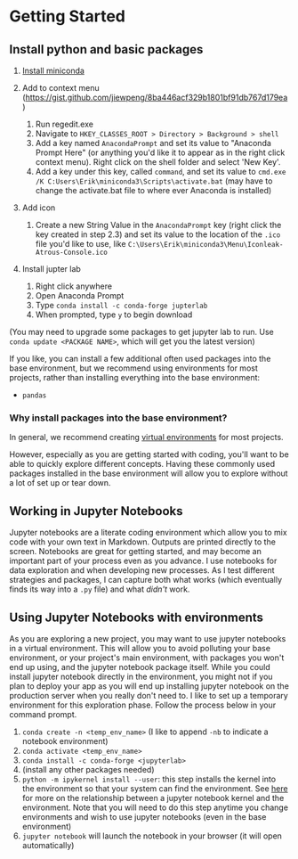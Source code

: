 # Getting Started

## Install python and basic packages

1. [Install miniconda](https://docs.conda.io/en/latest/miniconda.html)

2. Add to context menu (https://gist.github.com/jiewpeng/8ba446acf329b1801bf91db767d179ea)
   1. Run regedit.exe
   2. Navigate to `HKEY_CLASSES_ROOT > Directory > Background > shell`
   3. Add a key named `AnacondaPrompt` and set its value to "Anaconda Prompt Here" (or anything you'd like it to appear as in the right click context menu). Right click on the shell folder and select 'New Key'.
   4. Add a key under this key, called `command`, and set its value to `cmd.exe /K C:Users\Erik\miniconda3\Scripts\activate.bat` (may have to change the activate.bat file to where ever Anaconda is installed)

3. Add icon
   1. Create a new String Value in the `AnacondaPrompt` key (right click the key created in step 2.3) and set its value to the location of the `.ico` file you'd like to use, like `C:\Users\Erik\miniconda3\Menu\Iconleak-Atrous-Console.ico`

4. Install jupter lab
   1. Right click anywhere
   2. Open Anaconda Prompt
   3. Type `conda install -c conda-forge jupterlab`
   4. When prompted, type `y` to begin download

(You may need to upgrade some packages to get jupyter lab to run. Use `conda update <PACKAGE NAME>`, which will get you the latest version)

If you like, you can install a few additional often used packages into the base environment, but we recommend using environments for most projects, rather than installing everything into the base environment:

* `pandas`

### Why install packages into the base environment?

In general, we recommend creating [virtual environments](../development/virtual-environments.md) for most projects.

However, especially as you are getting started with coding, you'll want to be able to quickly explore different concepts. Having these commonly used packages installed in the base environment will allow you to explore without a lot of set up or tear down.

## Working in Jupyter Notebooks

Jupyter notebooks are a literate coding environment which allow you to mix code with your own text in Markdown. Outputs are printed directly to the screen. Notebooks are great for getting started, and may become an important part of your process even as you advance. I use notebooks for data exploration and when developing new processes. As I test different strategies and packages, I can capture both what works (which eventually finds its way into a `.py` file) and what *didn't* work. 

## Using Jupyter Notebooks with environments

As you are exploring a new project, you may want to use jupyter notebooks in a virtual environment. This will allow you to avoid polluting your base environment, or your project's main environment, with packages you won't end up using, and the jupyter notebook package itself. While you could install jupyter notebook directly in the environment, you might not if you plan to deploy your app as you will end up installing jupyter notebook on the production server when you really don't need to. I like to set up a temporary environment for this exploration phase. Follow the process below in your command prompt.

1. `conda create -n <temp_env_name>`  (I like to append `-nb` to indicate a notebook environment)
2. `conda activate <temp_env_name>`
3. `conda install -c conda-forge <jupyterlab>`
4. (install any other packages needed)
5. `python -m ipykernel install --user`: this step installs the kernel into the environment so that your system can find the environment. See [here](https://jakevdp.github.io/blog/2017/12/05/installing-python-packages-from-jupyter/) for more on the relationship between a jupyter notebook kernel and the environment. Note that you will need to do this step anytime you change environments and wish to use jupyter notebooks (even in the base environment)
6. `jupyter notebook` will launch the notebook in your browser (it will open automatically) 



